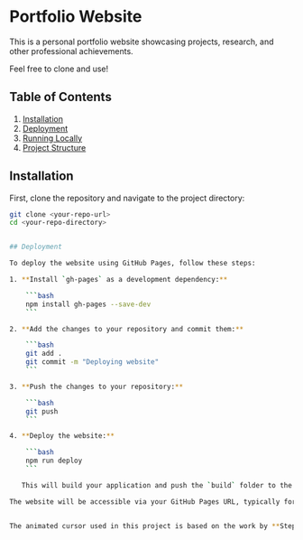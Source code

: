 # Portfolio Website

This is a personal portfolio website showcasing projects, research, and other professional achievements.

Feel free to clone and use!

## Table of Contents

1. [Installation](#installation)
2. [Deployment](#deployment)
3. [Running Locally](#running-locally)
4. [Project Structure](#project-structure)

## Installation

First, clone the repository and navigate to the project directory:

```bash
git clone <your-repo-url>
cd <your-repo-directory>


## Deployment

To deploy the website using GitHub Pages, follow these steps:

1. **Install `gh-pages` as a development dependency:**

    ```bash
    npm install gh-pages --save-dev
    ```

2. **Add the changes to your repository and commit them:**

    ```bash
    git add .
    git commit -m "Deploying website"
    ```

3. **Push the changes to your repository:**

    ```bash
    git push
    ```

4. **Deploy the website:**

    ```bash
    npm run deploy
    ```

   This will build your application and push the `build` folder to the `gh-pages` branch of your repository. 

The website will be accessible via your GitHub Pages URL, typically formatted as:


The animated cursor used in this project is based on the work by **Stephen Scaff**. You can find more of his work on [GitHub](https://github.com/stephenscaff).
